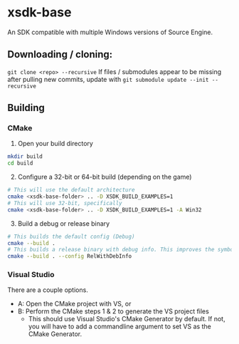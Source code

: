 # xsdk-base
An SDK compatible with multiple Windows versions of Source Engine.

## Downloading / cloning:

`git clone <repo> --recursive`
If files / submodules appear to be missing after pulling new commits, update with `git submodule update --init --recursive`

## Building

### CMake
1. Open your build directory
```sh
mkdir build
cd build
```
2. Configure a 32-bit or 64-bit build (depending on the game)
```sh
# This will use the default architecture
cmake <xsdk-base-folder> .. -D XSDK_BUILD_EXAMPLES=1
# This will use 32-bit, specifically
cmake <xsdk-base-folder> .. -D XSDK_BUILD_EXAMPLES=1 -A Win32
```
3. Build a debug or release binary
```sh
# This builds the default config (Debug)
cmake --build .
# This builds a release binary with debug info. This improves the symbols in stack traces.
cmake --build . --config RelWithDebInfo
```

### Visual Studio
There are a couple options.
- A: Open the CMake project with VS, or
- B: Perform the CMake steps 1 & 2 to generate the VS project files
    - This should use Visual Studio's CMake Generator by default. If not, you will have to add a commandline argument to set VS as the CMake Generator.
